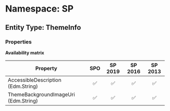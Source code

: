# Namespace: SP

## Entity Type: ThemeInfo

### Properties

**Availability matrix**

Property | SPO | SP 2019 | SP 2016 | SP 2013
----------|:---:|:-------:|:-------:|:-------:
AccessibleDescription (Edm.String) | ✅ | ✅ | ✅ | ✅
ThemeBackgroundImageUri (Edm.String) | ✅ | ✅ | ✅ | ✅